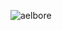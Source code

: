![aelbore](https://github-readme-stats.vercel.app/api?username=aelbore&count_private=true&show_icons=true&theme=dark)
